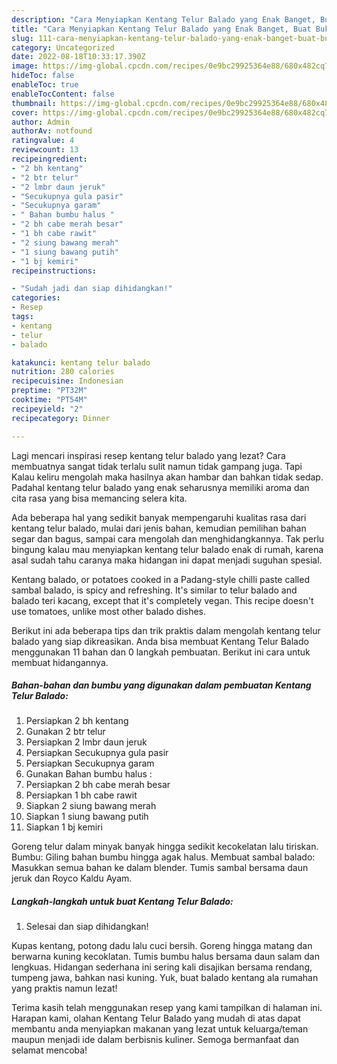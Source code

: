 ```yaml
---
description: "Cara Menyiapkan Kentang Telur Balado yang Enak Banget, Buat Buka Puasa Lezat"
title: "Cara Menyiapkan Kentang Telur Balado yang Enak Banget, Buat Buka Puasa Lezat"
slug: 111-cara-menyiapkan-kentang-telur-balado-yang-enak-banget-buat-buka-puasa-lezat
category: Uncategorized
date: 2022-08-18T10:33:17.390Z
image: https://img-global.cpcdn.com/recipes/0e9bc29925364e88/680x482cq70/kentang-telur-balado-foto-resep-utama.jpg
hideToc: false
enableToc: true
enableTocContent: false
thumbnail: https://img-global.cpcdn.com/recipes/0e9bc29925364e88/680x482cq70/kentang-telur-balado-foto-resep-utama.jpg
cover: https://img-global.cpcdn.com/recipes/0e9bc29925364e88/680x482cq70/kentang-telur-balado-foto-resep-utama.jpg
author: Admin
authorAv: notfound
ratingvalue: 4
reviewcount: 13
recipeingredient:
- "2 bh kentang"
- "2 btr telur"
- "2 lmbr daun jeruk"
- "Secukupnya gula pasir"
- "Secukupnya garam"
- " Bahan bumbu halus "
- "2 bh cabe merah besar"
- "1 bh cabe rawit"
- "2 siung bawang merah"
- "1 siung bawang putih"
- "1 bj kemiri"
recipeinstructions:

- "Sudah jadi dan siap dihidangkan!"
categories:
- Resep
tags:
- kentang
- telur
- balado

katakunci: kentang telur balado 
nutrition: 280 calories
recipecuisine: Indonesian
preptime: "PT32M"
cooktime: "PT54M"
recipeyield: "2"
recipecategory: Dinner

---
```



Lagi mencari inspirasi resep kentang telur balado yang lezat? Cara membuatnya sangat tidak terlalu sulit namun tidak gampang juga. Tapi Kalau keliru mengolah maka hasilnya akan hambar dan bahkan tidak sedap. Padahal kentang telur balado yang enak seharusnya memiliki aroma dan cita rasa yang bisa memancing selera kita.


Ada beberapa hal yang sedikit banyak mempengaruhi kualitas rasa dari kentang telur balado, mulai dari jenis bahan, kemudian pemilihan bahan segar dan bagus, sampai cara mengolah dan menghidangkannya. Tak perlu bingung kalau mau menyiapkan kentang telur balado enak di rumah, karena asal sudah tahu caranya maka hidangan ini dapat menjadi suguhan spesial.

Kentang balado, or potatoes cooked in a Padang-style chilli paste called sambal balado, is spicy and refreshing. It&#39;s similar to telur balado and balado teri kacang, except that it&#39;s completely vegan. This recipe doesn&#39;t use tomatoes, unlike most other balado dishes.


Berikut ini ada beberapa tips dan trik praktis dalam mengolah kentang telur balado yang siap dikreasikan. Anda bisa membuat Kentang Telur Balado menggunakan 11 bahan dan 0 langkah pembuatan. Berikut ini cara untuk membuat hidangannya.

<!--inarticleads1-->

##### Bahan-bahan dan bumbu yang digunakan dalam pembuatan Kentang Telur Balado:

1. Persiapkan 2 bh kentang
1. Gunakan 2 btr telur
1. Persiapkan 2 lmbr daun jeruk
1. Persiapkan Secukupnya gula pasir
1. Persiapkan Secukupnya garam
1. Gunakan  Bahan bumbu halus :
1. Persiapkan 2 bh cabe merah besar
1. Persiapkan 1 bh cabe rawit
1. Siapkan 2 siung bawang merah
1. Siapkan 1 siung bawang putih
1. Siapkan 1 bj kemiri


Goreng telur dalam minyak banyak hingga sedikit kecokelatan lalu tiriskan. Bumbu: Giling bahan bumbu hingga agak halus. Membuat sambal balado: Masukkan semua bahan ke dalam blender. Tumis sambal bersama daun jeruk dan Royco Kaldu Ayam. 

<!--inarticleads2-->

##### Langkah-langkah untuk buat Kentang Telur Balado:


1. Selesai dan siap dihidangkan!

Kupas kentang, potong dadu lalu cuci bersih. Goreng hingga matang dan berwarna kuning kecoklatan. Tumis bumbu halus bersama daun salam dan lengkuas. Hidangan sederhana ini sering kali disajikan bersama rendang, tumpeng jawa, bahkan nasi kuning. Yuk, buat balado kentang ala rumahan yang praktis namun lezat! 

Terima kasih telah menggunakan resep yang kami tampilkan di halaman ini. Harapan kami, olahan Kentang Telur Balado yang mudah di atas dapat membantu anda menyiapkan makanan yang lezat untuk keluarga/teman maupun menjadi ide dalam berbisnis kuliner. Semoga bermanfaat dan selamat mencoba!

